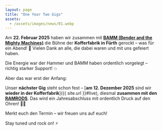 ```yaml
---
layout: page
title: "One Year Two Gigs"
assets:
  - /assets/images/news/01.webp
---
```


Am **22. Februar 2025** haben wir zusammen mit **[BAMM (Bender and the Mighty Machines)](https://www.instagram.com/bendermm2023/)** die Bühne der **Kofferfabrik in Fürth** gerockt – was für ein Abend! 🤘 Vielen Dank an alle, die dabei waren und mit uns gefeiert haben.  

Die Energie war der Hammer und BAMM haben ordentlich vorgelegt – richtig starker Support! 💥  

Aber das war erst der Anfang:  

Unser **nächster Gig** steht schon fest – [**am 12. Dezember 2025** sind wir **wieder in der Kofferfabrik**]({{ site.url }}#live), diesmal **zusammen mit den [RAMRODS](https://www.ramrods.de)**. Das wird ein Jahresabschluss mit ordentlich Druck auf den Ohren! 🎸🔥

Merkt euch den Termin – wir freuen uns auf euch!  

Stay tuned und rock on! ⚡